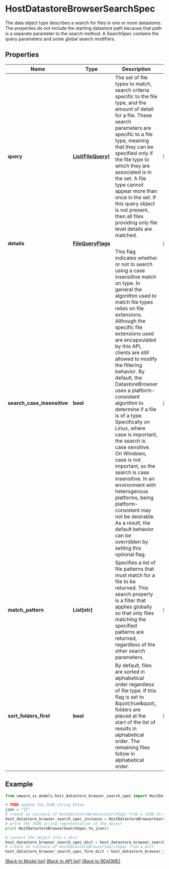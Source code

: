 # HostDatastoreBrowserSearchSpec

The data object type describes a search for files in one or more datastores.  The properties do not include the starting datastore path because that path is a separate parameter to the search method.  A SearchSpec contains the query parameters and some global search modifiers. 

## Properties
Name | Type | Description | Notes
------------ | ------------- | ------------- | -------------
**query** | [**List[FileQuery]**](FileQuery.md) | The set of file types to match, search criteria specific to the file type, and the amount of detail for a file.  These search parameters are specific to a file type, meaning that they can be specified only if the file type to which they are associated is in the set. A file type cannot appear more than once in the set.  If this query object is not present, then all files providing only file level details are matched.  | [optional] 
**details** | [**FileQueryFlags**](FileQueryFlags.md) |  | [optional] 
**search_case_insensitive** | **bool** | This flag indicates whether or not to search using a case insensitive match on type.  In general the algorithm used to match file types relies on file extensions. Although the specific file extensions used are encapsulated by this API, clients are still allowed to modify the filtering behavior.  By default, the DatastoreBrowser uses a platform-consistent algorithm to determine if a file is of a type. Specifically on Linux, where case is important, the search is case sensitive. On Windows, case is not important, so the search is case insensitive.  In an environment with heterogenous platforms, being platform-consistent may not be desirable. As a result, the default behavior can be overridden by setting this optional flag.  | [optional] 
**match_pattern** | **List[str]** | Specifies a list of file patterns that must match for a file to be returned.  This search property is a filter that applies globally so that only files matching the specified patterns are returned, regardless of the other search parameters.  | [optional] 
**sort_folders_first** | **bool** | By default, files are sorted in alphabetical order regardless of file type.  If this flag is set to \&quot;true\&quot;, folders are placed at the start of the list of results in alphabetical order. The remaining files follow in alphabetical order.  | [optional] 

## Example

```python
from vmware_vi.models.host_datastore_browser_search_spec import HostDatastoreBrowserSearchSpec

# TODO update the JSON string below
json = "{}"
# create an instance of HostDatastoreBrowserSearchSpec from a JSON string
host_datastore_browser_search_spec_instance = HostDatastoreBrowserSearchSpec.from_json(json)
# print the JSON string representation of the object
print HostDatastoreBrowserSearchSpec.to_json()

# convert the object into a dict
host_datastore_browser_search_spec_dict = host_datastore_browser_search_spec_instance.to_dict()
# create an instance of HostDatastoreBrowserSearchSpec from a dict
host_datastore_browser_search_spec_form_dict = host_datastore_browser_search_spec.from_dict(host_datastore_browser_search_spec_dict)
```
[[Back to Model list]](../README.md#documentation-for-models) [[Back to API list]](../README.md#documentation-for-api-endpoints) [[Back to README]](../README.md)


